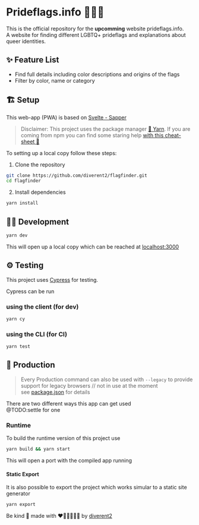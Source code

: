 # Prideflags.info 🔎🏳️‍🌈

This is the official repository for the **upcomming** website prideflags.info.  
A website for finding different LGBTQ+ prideflags and explanations about queer identities.

## ✨ Feature List

- Find full details including color descriptions and origins of the flags
- Filter by color, name or category

## 🏗️ Setup

This web-app (PWA) is based on [Svelte - Sapper](https://github.com/sveltejs/sapper)

> Disclaimer: This project uses the package manager [🧶 Yarn](https://yarnpkg.com/lang/en/).
> If you are coming from npm you can find some staring help [with this cheat-sheet 👀](https://shift.infinite.red/npm-vs-yarn-cheat-sheet-8755b092e5cc)

To setting up a local copy follow these steps:

1. Clone the repository

```sh
git clone https://github.com/diverent2/flagfinder.git
cd flagfinder
```

2. Install dependencies

```sh
yarn install
```

## 👩‍💻 Development

```sh
yarn dev
```

This will open up a local copy which can be reached at [localhost:3000](http://localhost:3000)

## ⚙️ Testing

This project uses [Cypress](https://www.cypress.io/) for testing.

Cypress can be run

### using the client (for dev)

```sh
yarn cy
```

### using the CLI (for CI)

```sh
yarn test
```

## 🚚 Production

> Every Production command can also be used with `--legacy` to provide support for legacy browsers // not in use at the moment  
> see [package.json](./package.json) for details

There are two different ways this app can get used  
@TODO:settle for one

### Runtime

To build the runtime version of this project use

```sh
yarn build && yarn start
```

This will open a port with the compiled app running

#### Static Export

It is also possible to export the project which works simular to a static site generator

```sh
yarn export
```

Be kind 🤗
made with ❤️🧡💛💚💙💜 by [diverent2](https://twitter.com/diverent2)
